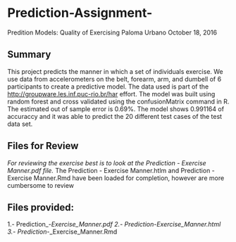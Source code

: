 # Prediction-Assignment-

Predition Models: Quality of Exercising
Paloma Urbano
October 18, 2016


## Summary
This project predicts the manner in which a set of individuals exercise. We use data from accelerometers on the belt, forearm, arm, and dumbell of 6 participants to create a predictive model. The data used is part of the http://groupware.les.inf.puc-rio.br/har effort.
The model was built using random forest and cross validated using the confusionMatrix command in R. The estimated out of sample error is 0.69%.
The model shows 0.991164 of accuraccy and it was able to predict the 20 different test cases of the test data set.


## Files for Review
*For reviewing the exercise best is to look at the Prediction - Exercise Manner.pdf file.*
The Prediction - Exercise Manner.htlm and Prediction - Exercise Manner.Rmd have been loaded for completion, however are more cumbersome to review

## Files provided:
1.- Prediction_-_Exercise_Manner.pdf
2.- Prediction_-_Exercise_Manner.html
3.- Prediction_-_Exercise_Manner.Rmd

